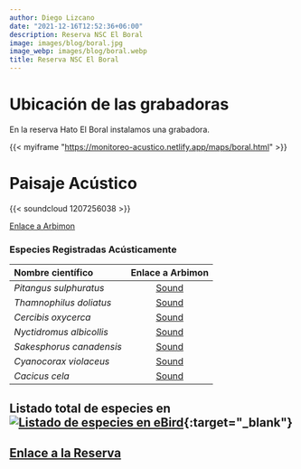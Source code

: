 ```yaml
---
author: Diego Lizcano
date: "2021-12-16T12:52:36+06:00"
description: Reserva NSC El Boral
image: images/blog/boral.jpg
image_webp: images/blog/boral.webp
title: Reserva NSC El Boral
---
```


# Ubicación de las grabadoras


En la reserva Hato El Boral instalamos una grabadora.

{{< myiframe "https://monitoreo-acustico.netlify.app/maps/boral.html" >}}



# Paisaje Acústico

{{< soundcloud 1207256038 >}}


[Enlace a Arbimon](https://arbimon.rfcx.org/project/destinos-awake/visualizer/rec/43820508)



### Especies Registradas Acústicamente


|__Nombre científico__| Enlace a Arbimon|
| :---        |     :----:   |
|_Pitangus sulphuratus_|	 	[Sound](	https://arbimon.rfcx.org/project/destinos-awake/visualizer/rec/43862009	)	|
|_Thamnophilus doliatus_|	 	[Sound](	https://arbimon.rfcx.org/project/destinos-awake/visualizer/rec/43819886/	)	|
|_Cercibis oxycerca_|	 	[Sound](	https://arbimon.rfcx.org/project/destinos-awake/visualizer/rec/43936418	)	|
|_Nyctidromus albicollis_|	 	[Sound](	https://arbimon.rfcx.org/project/destinos-awake/visualizer/rec/43819590	)	|
|_Sakesphorus canadensis_|	 	[Sound](	https://arbimon.rfcx.org/project/destinos-awake/visualizer/rec/43829764	)	|
|_Cyanocorax violaceus_|	 	[Sound](	https://arbimon.rfcx.org/project/destinos-awake/visualizer/rec/43833418	)	|
|_Cacicus cela_|	 	[Sound](	https://arbimon.rfcx.org/project/destinos-awake/visualizer/rec/43820583	)	|

## Listado total de especies en[![Listado de especies en eBird](/images/blog/Logo_ebird.png "Hato el Boral")](https://ebird.org/colombia/hotspot/L7796057){:target="_blank"}



## [Enlace a la Reserva](https://elboral.com/)





